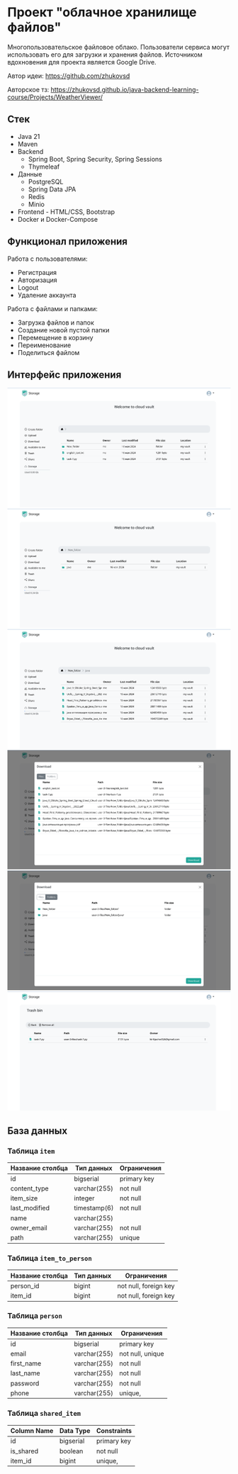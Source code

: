 # Проект "облачное хранилище файлов"

Многопользовательское файловое облако. Пользователи сервиса могут использовать его для загрузки и хранения файлов. Источником вдохновения для проекта является Google Drive.

Автор идеи: https://github.com/zhukovsd

Авторское тз: https://zhukovsd.github.io/java-backend-learning-course/Projects/WeatherViewer/

## Стек

- Java 21
- Maven
- Backend
  - Spring Boot, Spring Security, Spring Sessions
  - Thymeleaf
- Данные
  - PostgreSQL
  - Spring Data JPA
  - Redis
  - Minio
- Frontend - HTML/CSS, Bootstrap
- Docker и Docker-Compose

## Функционал приложения

Работа с пользователями:

- Регистрация
- Авторизация
- Logout
- Удаление аккаунта

Работа с файлами и папками:

- Загрузка файлов и папок
- Создание новой пустой папки
- Перемещение в корзину
- Переименование
- Поделиться файлом

## Интерфейс приложения

![alt](images/home.png)
![alt](images/new_folder.png)
![alt](images/new_folder-java.png)
![alt](images/download-file.png)
![alt](images/download-folder.png)
![alt](images/trash-bin.png)

## База данных

### Таблица `item`
| Название столбца | Тип данных     | Ограничения |
|------------------|----------------|-------------|
| id               | bigserial      | primary key |
| content_type     | varchar(255)   | not null    |
| item_size        | integer        | not null    |
| last_modified    | timestamp(6)   | not null    |
| name             | varchar(255)   |             |
| owner_email      | varchar(255)   | not null    |
| path             | varchar(255)   | unique      |


### Таблица `item_to_person`
| Название столбца | Тип данных | Ограничения           |
|------------------|------------|-----------------------|
| person_id        | bigint     | not null, foreign key |
| item_id          | bigint     | not null, foreign key |


### Таблица `person`
| Название столбца | Тип данных   | Ограничения        |
|------------------|--------------|--------------------|
| id               | bigserial    | primary key        |
| email            | varchar(255) | not null, unique   |
| first_name       | varchar(255) | not null           |
| last_name        | varchar(255) | not null           |
| password         | varchar(255) | not null           |
| phone            | varchar(255) | unique,            |


### Таблица `shared_item`
| Column Name  | Data Type  | Constraints |
|--------------|------------|-------------|
| id           | bigserial  | primary key |
| is_shared    | boolean    | not null    |
| item_id      | bigint     | unique,     |

